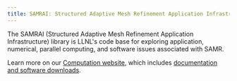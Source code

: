 ```yaml
---
title: SAMRAI: Structured Adaptive Mesh Refinement Application Infrastructure
---
```


The SAMRAI (Structured Adaptive Mesh Refinement Application Infrastructure) library is LLNL's code base for exploring application, numerical, parallel computing, and software issues associated with SAMR.

Learn more on our [Computation website](https://computation.llnl.gov/projects/samrai), which includes [documentation and software downloads](https://computation.llnl.gov/projects/samrai/software).
